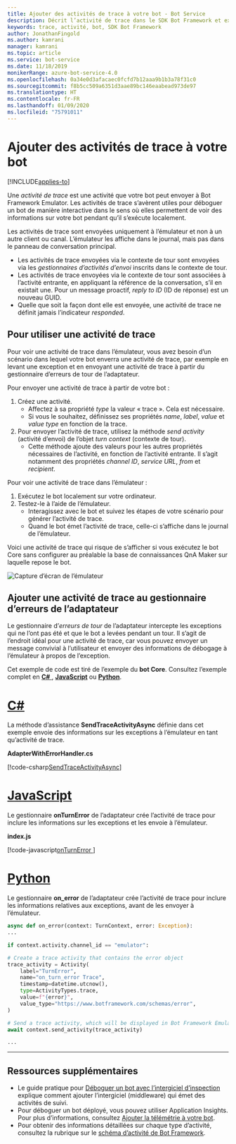 ```yaml
---
title: Ajouter des activités de trace à votre bot - Bot Service
description: Décrit l’activité de trace dans le SDK Bot Framework et explique comment l’utiliser.
keywords: trace, activité, bot, SDK Bot Framework
author: JonathanFingold
ms.author: kamrani
manager: kamrani
ms.topic: article
ms.service: bot-service
ms.date: 11/18/2019
monikerRange: azure-bot-service-4.0
ms.openlocfilehash: 0a34e0d3afacaec0fcfd7b12aaa9b1b3a78f31c0
ms.sourcegitcommit: f8b5cc509a6351d3aae89bc146eaabead973de97
ms.translationtype: HT
ms.contentlocale: fr-FR
ms.lasthandoff: 01/09/2020
ms.locfileid: "75791011"
---
```

# <a name="add-trace-activities-to-your-bot"></a>Ajouter des activités de trace à votre bot

[!INCLUDE[applies-to](../includes/applies-to.md)]

<!-- What is it and why use it -->

Une _activité de trace_ est une activité que votre bot peut envoyer à Bot Framework Emulator.
Les activités de trace s’avèrent utiles pour déboguer un bot de manière interactive dans le sens où elles permettent de voir des informations sur votre bot pendant qu’il s’exécute localement.

<!-- Details -->

Les activités de trace sont envoyées uniquement à l’émulateur et non à un autre client ou canal.
L’émulateur les affiche dans le journal, mais pas dans le panneau de conversation principal.

- Les activités de trace envoyées via le contexte de tour sont envoyées via les _gestionnaires d’activités d’envoi_ inscrits dans le contexte de tour.
- Les activités de trace envoyées via le contexte de tour sont associées à l’activité entrante, en appliquant la référence de la conversation, s’il en existait une.
  Pour un message proactif, _reply to ID_ (ID de réponse) est un nouveau GUID.
- Quelle que soit la façon dont elle est envoyée, une activité de trace ne définit jamais l’indicateur _responded_.

## <a name="to-use-a-trace-activity"></a>Pour utiliser une activité de trace

Pour voir une activité de trace dans l’émulateur, vous avez besoin d’un scénario dans lequel votre bot enverra une activité de trace, par exemple en levant une exception et en envoyant une activité de trace à partir du gestionnaire d’erreurs de tour de l’adaptateur.

Pour envoyer une activité de trace à partir de votre bot :

1. Créez une activité.
   - Affectez à sa propriété _type_ la valeur « trace ». Cela est nécessaire.
   - Si vous le souhaitez, définissez ses propriétés _name_, _label_, _value_ et _value type_ en fonction de la trace.
1. Pour envoyer l’activité de trace, utilisez la méthode _send activity_ (activité d’envoi) de l’objet _turn context_ (contexte de tour).
   - Cette méthode ajoute des valeurs pour les autres propriétés nécessaires de l’activité, en fonction de l’activité entrante.
     Il s’agit notamment des propriétés _channel ID_, _service URL_, _from_ et _recipient_.

Pour voir une activité de trace dans l’émulateur :

1. Exécutez le bot localement sur votre ordinateur.
1. Testez-le à l’aide de l’émulateur.
   - Interagissez avec le bot et suivez les étapes de votre scénario pour générer l’activité de trace.
   - Quand le bot émet l’activité de trace, celle-ci s’affiche dans le journal de l’émulateur.

Voici une activité de trace qui risque de s’afficher si vous exécutez le bot Core sans configurer au préalable la base de connaissances QnA Maker sur laquelle repose le bot.

![Capture d’écran de l’émulateur](./media/using-trace-activities.png)

## <a name="add-a-trace-activity-to-the-adapters-on-error-handler"></a>Ajouter une activité de trace au gestionnaire d’erreurs de l’adaptateur

Le gestionnaire d’_erreurs de tour_ de l’adaptateur intercepte les exceptions qui ne l’ont pas été et que le bot a levées pendant un tour.
Il s’agit de l’endroit idéal pour une activité de trace, car vous pouvez envoyer un message convivial à l’utilisateur et envoyer des informations de débogage à l’émulateur à propos de l’exception.

Cet exemple de code est tiré de l’exemple du **bot Core**. Consultez l’exemple complet en [**C#** ](https://aka.ms/cs-core-sample), [**JavaScript**](https://aka.ms/js-core-sample) ou [**Python**](https://aka.ms/py-core-sample).

# <a name="ctabcsharp"></a>[C#](#tab/csharp)

La méthode d’assistance **SendTraceActivityAsync** définie dans cet exemple envoie des informations sur les exceptions à l’émulateur en tant qu’activité de trace.

**AdapterWithErrorHandler.cs**

[!code-csharp[SendTraceActivityAsync](~/../BotBuilder-Samples/samples/csharp_dotnetcore/13.core-bot/AdapterWithErrorHandler.cs?range=16-51&highlight=33-34)]

# <a name="javascripttabjavascript"></a>[JavaScript](#tab/javascript)

Le gestionnaire **onTurnError** de l’adaptateur crée l’activité de trace pour inclure les informations sur les exceptions et les envoie à l’émulateur.

**index.js**

[!code-javascript[onTurnError ](~/../BotBuilder-Samples/samples/javascript_nodejs/13.core-bot/index.js?range=35-57&highlight=8-14)]

# <a name="pythontabpython"></a>[Python](#tab/python)

Le gestionnaire **on_error** de l’adaptateur crée l’activité de trace pour inclure les informations relatives aux exceptions, avant de les envoyer à l’émulateur.
```python
async def on_error(context: TurnContext, error: Exception):
...

if context.activity.channel_id == "emulator":

# Create a trace activity that contains the error object
trace_activity = Activity(
    label="TurnError",
    name="on_turn_error Trace",
    timestamp=datetime.utcnow(),
    type=ActivityTypes.trace,
    value=f"{error}",
    value_type="https://www.botframework.com/schemas/error",
)

# Send a trace activity, which will be displayed in Bot Framework Emulator
await context.send_activity(trace_activity)

...
```
---

## <a name="additional-resources"></a>Ressources supplémentaires

- Le guide pratique pour [Déboguer un bot avec l’intergiciel d’inspection](../bot-service-debug-inspection-middleware.md) explique comment ajouter l’intergiciel (middleware) qui émet des activités de suivi.
- Pour déboguer un bot déployé, vous pouvez utiliser Application Insights. Pour plus d’informations, consultez [Ajouter la télémétrie à votre bot](bot-builder-telemetry.md).
- Pour obtenir des informations détaillées sur chaque type d’activité, consultez la rubrique sur le [schéma d’activité de Bot Framework](https://aka.ms/botSpecs-activitySchema).
